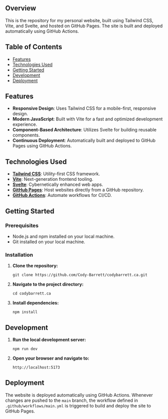 ## Overview
This is the repository for my personal website, built using Tailwind CSS, Vite, and Svelte, and hosted on GitHub Pages. The site is built and deployed automatically using GitHub Actions.

## Table of Contents
- [Features](#features)
- [Technologies Used](#technologies-used)
- [Getting Started](#getting-started)
- [Development](#development)
- [Deployment](#deployment)

## Features
- **Responsive Design**: Uses Tailwind CSS for a mobile-first, responsive design.
- **Modern JavaScript**: Built with Vite for a fast and optimized development experience.
- **Component-Based Architecture**: Utilizes Svelte for building reusable components.
- **Continuous Deployment**: Automatically built and deployed to GitHub Pages using GitHub Actions.

## Technologies Used
- **[Tailwind CSS](https://tailwindcss.com/)**: Utility-first CSS framework.
- **[Vite](https://vitejs.dev/)**: Next-generation frontend tooling.
- **[Svelte](https://svelte.dev/)**: Cybernetically enhanced web apps.
- **[GitHub Pages](https://pages.github.com/)**: Host websites directly from a GitHub repository.
- **[GitHub Actions](https://github.com/features/actions)**: Automate workflows for CI/CD.

## Getting Started
### Prerequisites
- Node.js and npm installed on your local machine.
- Git installed on your local machine.

### Installation
1. **Clone the repository:**
    ```
    git clone https://github.com/Cody-Barrett/codybarrett.ca.git
    ```
2. **Navigate to the project directory:**
    ```
    cd codybarrett.ca
    ```
3. **Install dependencies:**
    ```
    npm install
    ```

## Development
1. **Run the local development server:**
    ```
    npm run dev
    ```
2. **Open your browser and navigate to:**
    ```
    http://localhost:5173
    ```

## Deployment
The website is deployed automatically using GitHub Actions. Whenever changes are pushed to the `main` branch, the workflow defined in `.github/workflows/main.yml` is triggered to build and deploy the site to GitHub Pages.
